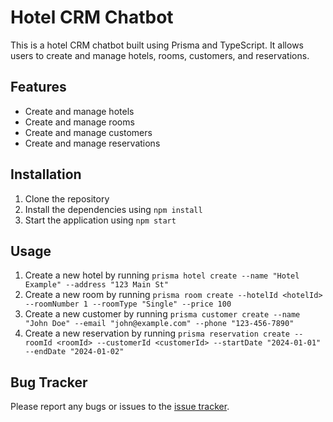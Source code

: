 # Hotel CRM Chatbot

This is a hotel CRM chatbot built using Prisma and TypeScript. It allows users to create and manage hotels, rooms, customers, and reservations.

## Features

* Create and manage hotels
* Create and manage rooms
* Create and manage customers
* Create and manage reservations

## Installation

1. Clone the repository
2. Install the dependencies using `npm install`
3. Start the application using `npm start`

## Usage

1. Create a new hotel by running `prisma hotel create --name "Hotel Example" --address "123 Main St"`
2. Create a new room by running `prisma room create --hotelId <hotelId> --roomNumber 1 --roomType "Single" --price 100`
3. Create a new customer by running `prisma customer create --name "John Doe" --email "john@example.com" --phone "123-456-7890"`
4. Create a new reservation by running `prisma reservation create --roomId <roomId> --customerId <customerId> --startDate "2024-01-01" --endDate "2024-01-02"`

## Bug Tracker

Please report any bugs or issues to the [issue tracker](https://github.com/yerct/hotel-crm-chatbot/issues).
